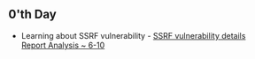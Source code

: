 ## 0'th Day

* Learning about SSRF vulnerability - [SSRF vulnerability details](https://bugs.himansu.com.np/ssrf/)  
      [Report Analysis ~ 6\-10](https://bugs.himansu.com.np/ssrf/reports/)
